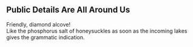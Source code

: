 Public Details Are All Around Us
--------------------------------
Friendly, diamond alcove!  
Like the phosphorus salt of honeysuckles as soon as the incoming lakes  
gives the grammatic indication.  

